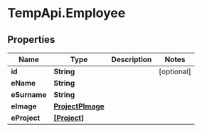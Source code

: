 # TempApi.Employee

## Properties

Name | Type | Description | Notes
------------ | ------------- | ------------- | -------------
**id** | **String** |  | [optional] 
**eName** | **String** |  | 
**eSurname** | **String** |  | 
**eImage** | [**ProjectPImage**](ProjectPImage.md) |  | 
**eProject** | [**[Project]**](Project.md) |  | 


